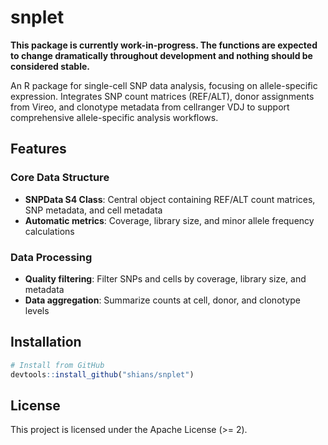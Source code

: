 # snplet

**This package is currently work-in-progress. The functions are expected to change dramatically throughout development and nothing should be considered stable.**

An R package for single-cell SNP data analysis, focusing on allele-specific expression. Integrates SNP count matrices (REF/ALT), donor assignments from Vireo, and clonotype metadata from cellranger VDJ to support comprehensive allele-specific analysis workflows.

## Features

### Core Data Structure
- **SNPData S4 Class**: Central object containing REF/ALT count matrices, SNP metadata, and cell metadata
- **Automatic metrics**: Coverage, library size, and minor allele frequency calculations

### Data Processing
- **Quality filtering**: Filter SNPs and cells by coverage, library size, and metadata
- **Data aggregation**: Summarize counts at cell, donor, and clonotype levels

## Installation

```r
# Install from GitHub
devtools::install_github("shians/snplet")
```

## License

This project is licensed under the Apache License (>= 2).
